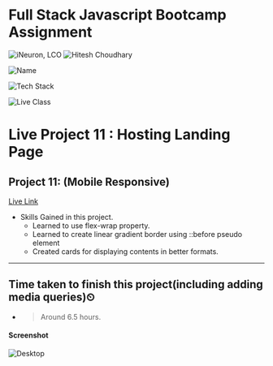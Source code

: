 # Full Stack Javascript Bootcamp Assignment 

![iNeuron, LCO](https://img.shields.io/badge/iNeuron-LCO-green)
![Hitesh Choudhary](https://img.shields.io/badge/Hitesh--Choudhary-Full--stack--JS--bootcamp-red)

![Name](https://img.shields.io/badge/Project%20Made%20by-Abhijeet%20Sharma-white)

![Tech Stack](https://img.shields.io/badge/Tech%20Stack-HTML%20%7C%20CSS-blue)

![Live Class](https://img.shields.io/badge/Live%20Project%2011-Hosting%20Landing%20Page-brightgreen)

# Live Project 11 : Hosting Landing Page

## Project 11: (Mobile Responsive)
[Live Link](https://live-project-11-fs-js.netlify.app/)

-   Skills Gained in this project.
    - Learned to use flex-wrap property.
    - Learned to create linear gradient border using ::before pseudo element
    - Created cards for displaying contents in better formats.
    
 ---

## Time taken to finish this project(including adding media queries)⏲

- >Around 6.5 hours.

#### Screenshot

![Desktop](./screenshot/Project-11.png)
